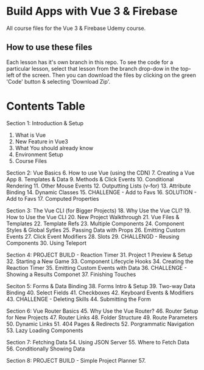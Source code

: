 # Build Apps with Vue 3 & Firebase
All course files for the Vue 3 &amp; Firebase Udemy course.

## How to use these files
Each lesson has it's own branch in this repo. To see the code for a particular lesson, select that lesson from the branch drop-dow in the top-left of the screen. Then you can download the files by clicking on the green 'Code' button & selecting 'Download Zip'.

# Contents Table
Section 1: Introduction & Setup
 1. What is Vue
 2. New Feature in Vue3
 3. What You should already know
 4. Environment Setup
 5. Course Files

Section 2: Vue Basics
 6. How to use Vue (using the CDN)
 7. Creating a Vue App
 8. Templates & Data
 9. Methods & Click Events
 10. Conditional Rendering
 11. Other Mouse Events
 12. Outputting Lists (v-for)
 13. Attribute Binding
 14. Dynamic Classes
 15. CHALLENGE - Add to Favs
 16. SOLUTION - Add to Favs
 17. Computed Properties

Section 3: The Vue CLI (for Bigger Projects)
 18. Why Use the Vue CLI?
 19. How to Use the Vue CLI
 20. New Project Walkthrough
 21. Vue Files & Templates
 22. Template Refs
 23. Multiple Components
 24. Component Styles & Global Sytles
 25. Passing Data with Props
 26. Emitting Custom Events
 27. Click Event Modifiers
 28. Slots
 29. CHALLENGD - Reusing Components
 30. Using Teleport

Section 4: PROJECT BUILD - Reaction Timer
 31. Project 1 Preview & Setup
 32. Starting a New Game
 33. Component Lifecycle Hooks
 34. Creating the Reaction Timer
 35. Emitting Custom Events with Data
 36. CHALLENGE - Showing a Results Componet
 37. Finishing Touches

Seciton 5: Forms & Data Binding
 38. Forms Intro & Setup
 39. Two-way Data Binding
 40. Select Fields
 41. Checkboxes
 42. Keyboard Events & Modifiers
 43. CHALLENGE - Deleting Skills
 44. Submitting the Form

Section 6: Vue Router Basics
 45. Why Use the Vue Router?
 46. Router Setup for New Projects
 47. Router Links
 48. Folder Structure
 49. Route Parameters
 50. Dynamic Links
 51. 404 Pages & Redirects
 52. Porgrammatic Navigation
 53. Lazy Loading Components

Section 7: Fetching Data
 54. Using JSON Server
 55. Where to Fetch Data
 56. Conditionally Showing Data

Section 8: PROJECT BUILD - Simple Project Planner
 57. 
